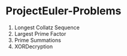 # ProjectEuler-Problems
1. Longest Collatz Sequence
2. Largest Prime Factor
3. Prime Summations
4. XORDecryption
